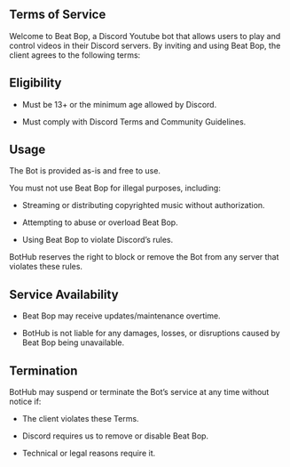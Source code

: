 ## Terms of Service
Welcome to Beat Bop, a Discord Youtube bot that allows users to play and control videos in their Discord servers. By inviting and using Beat Bop, the client agrees to the following terms:

## Eligibility

- Must be 13+ or the minimum age allowed by Discord.

- Must comply with Discord Terms and Community Guidelines.

## Usage

The Bot is provided as-is and free to use.

You must not use Beat Bop for illegal purposes, including:

- Streaming or distributing copyrighted music without authorization.

- Attempting to abuse or overload Beat Bop.

- Using Beat Bop to violate Discord’s rules.

BotHub reserves the right to block or remove the Bot from any server that violates these rules.

## Service Availability

- Beat Bop may receive updates/maintenance overtime.

- BotHub is not liable for any damages, losses, or disruptions caused by Beat Bop being unavailable.

## Termination

BotHub may suspend or terminate the Bot’s service at any time without notice if:

- The client violates these Terms.

- Discord requires us to remove or disable Beat Bop.

- Technical or legal reasons require it.
